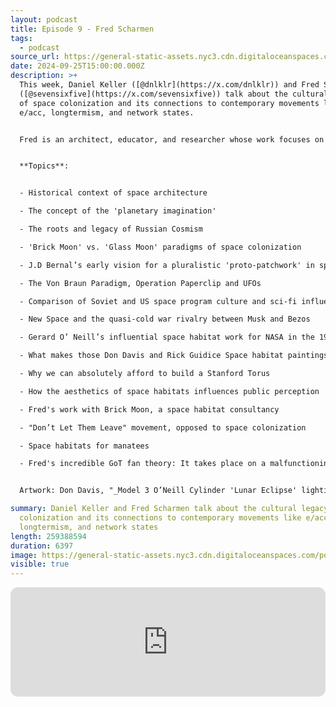 ```yaml
---
layout: podcast
title: Episode 9 - Fred Scharmen
tags:
  - podcast
source_url: https://general-static-assets.nyc3.cdn.digitaloceanspaces.com/podcasts/episode-9_fred-scharmen.mp3
date: 2024-09-25T15:00:00.000Z
description: >+
  This week, Daniel Keller ([@dnlklr](https://x.com/dnlklr)) and Fred Scharmen
  ([@sevensixfive](https://x.com/sevensixfive)) talk about the cultural legacy
  of space colonization and its connections to contemporary movements like
  e/acc, longtermism, and network states.


  Fred is an architect, educator, and researcher whose work focuses on the history and theory of architecture and urban design in outer space. His first book, Space Settlements (Columbia University Press, 2019) is about Gerard O'Neill's work with NASA and others to design large-scale cities in space intended to house millions of people. His second book, Space Forces (Verso, 2021), is a broader history of human aspirations in space. Fred is an international speaker and has helped speculate about life in future space habitats for NASA and the Museum of the Future in Dubai. In 2015 Fred built a scale model solar system stretching for a mile and a half through downtown Baltimore. He teaches at Morgan State University.


  **Topics**:


  - Historical context of space architecture

  - The concept of the 'planetary imagination'

  - The roots and legacy of Russian Cosmism

  - 'Brick Moon' vs. 'Glass Moon' paradigms of space colonization

  - J.D Bernal’s early vision for a pluralistic 'proto-patchwork' in space composed of numerous self-reproducing bubble space habitats

  - The Von Braun Paradigm, Operation Paperclip and UFOs

  - Comparison of Soviet and US space program culture and sci-fi influences

  - New Space and the quasi-cold war rivalry between Musk and Bezos

  - Gerard O’ Neill’s influential space habitat work for NASA in the 1970s

  - What makes those Don Davis and Rick Guidice Space habitat paintings so damn appealing and the Bezos commissioned ones so flat?

  - Why we can absolutely afford to build a Stanford Torus

  - How the aesthetics of space habitats influences public perception

  - Fred's work with Brick Moon, a space habitat consultancy

  - "Don’t Let Them Leave" movement, opposed to space colonization

  - Space habitats for manatees

  - Fred's incredible GoT fan theory: It takes place on a malfunctioning Truman Show-style Bernal Sphere


  Artwork: Don Davis, "_Model 3 O’Neill Cylinder 'Lunar Eclipse' lighting (Sun in eclipse behind Earth)_", 1975

summary: Daniel Keller and Fred Scharmen talk about the cultural legacy of space
  colonization and its connections to contemporary movements like e/acc,
  longtermism, and network states
length: 259388594
duration: 6397
image: https://general-static-assets.nyc3.cdn.digitaloceanspaces.com/podcasts/episode-9.jpg
visible: true
---
```

<iframe height="175" width="100%" title="Media player" src="https://embed.podcasts.apple.com/us/podcast/episode-9-fred-scharmen/id1750587121?i=1000670698032&amp;itscg=30200&amp;itsct=podcast_box_player&amp;ls=1&amp;mttnsubad=1000670698032&amp;theme=auto" id="embedPlayer" style="border: 0px; border-radius: 12px; width: 100%; height: 175px; max-width: 660px;" sandbox="allow-forms allow-popups allow-same-origin allow-scripts allow-top-navigation-by-user-activation" allow="autoplay *; encrypted-media *; clipboard-write"></iframe>
